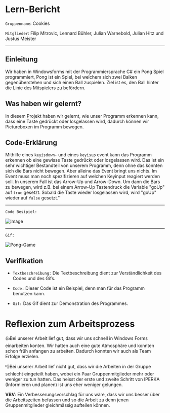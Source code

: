 # Lern-Bericht
`Gruppenname`: Cookies 

`Mitglieder`: Filip Mitrovic, Lennard Bühler, Julian Warnebold, Julian Hitz und Justus Meister

-----------------------------------------------------------------------------------------------------------------------------------------------------------------------
## Einleitung
Wir haben in Windowsforms mit der Programmiersprache C# ein Pong Spiel programmiert, Pong ist ein Spiel, bei welchem sich zwei Balken gegenüberstehen und sich einen Ball zuspielen. Ziel ist es, den Ball hinter die Linie des Mitspielers zu befördern.


## Was haben wir gelernt?

In diesem Projekt haben wir gelernt, wie unser Programm erkennen kann, dass eine Taste gedrückt oder losgelassen wird, dadurch können wir Pictureboxen im Programm bewegen.

## Code-Erklärung

Mithilfe eines `keyisdown-` und eines `keyisup` event kann das Programm erkennen ob eine gewisse Taste gedrückt oder losgelassen wird. Das ist ein sehr wichtiger Bestandteil von unserem Programm, denn ohne das könnten sich die Bars nicht bewegen. Aber alleine das Event bringt uns nichts. Im Event muss man noch spezifizieren auf welchen Keyinput reagiert werden soll. In unserem Fall ist das Arrow-Up und Arrow-Down. 
Um dann die Bars zu bewegen, wird z.B. bei einem Arrow-Up Tastendruck die Variable "goUp" auf `true` gesetzt. Sobald die Taste wieder losgelassen wird, wird "goUp" wieder auf `false` gesetzt."

-----------------------------------------------------------------------------------------------------------------------------------------------------------------------
`Code Besipiel:`

![image](https://user-images.githubusercontent.com/110892641/208367790-6b8b0638-fef0-491b-9198-0d18efbee2af.png)

-----------------------------------------------------------------------------------------------------------------------------------------------------------------------
`Gif:`

![Pong-Game](https://user-images.githubusercontent.com/110892641/208469719-bcd215db-4c2a-443a-9eed-ae3621f47d03.gif)



## Verifikation

* `Textbeschreibung:` Die Textbeschreibung dient zur Verständlichkeit des Codes und des Gifs.

* `Code:` Dieser Code ist ein Beispiel, denn man für das Programm benutzen kann.

* `Gif:` Das Gif dient zur Demonstration des Programmes.

# Reflexion zum Arbeitsprozess


👍Bei unserer Arbeit lief gut, dass wir uns schnell in Windows Forms einarbeiten konten. Wir hatten auch eine gute Atmosphäre und konnten schon früh anfangen zu arbeiten. Dadurch konnten wir auch als Team Erfolge erzielen. 


👎Bei unserer Arbeit lief nicht gut, dass wir die Arbeiten in der Gruppe schlecht eingeteilt haben, wobei ein Paar Gruppenmitglieder mehr oder weniger zu tun hatten. Das heisst der erste und zweite Schritt von IPERKA (Informieren und planen) ist uns eher weniger gelungen. 


**VBV**: Ein Verbesserungsvorschlag für uns wäre, dass wir uns besser über die Arbeitszeiten befassen und so die Arbeit zu denn jenen Gruppenmitglieder gleichmässig aufteilen können.


